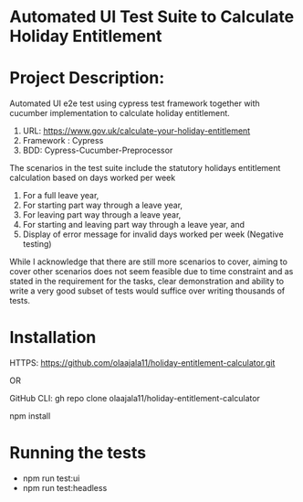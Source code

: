 # Automated UI Test Suite to Calculate Holiday Entitlement

# Project Description:
Automated UI e2e test using cypress test framework together with cucumber implementation to calculate holiday entitlement.

1. URL: https://www.gov.uk/calculate-your-holiday-entitlement
2. Framework : Cypress
3. BDD: Cypress-Cucumber-Preprocessor

The scenarios in the test suite include the statutory holidays entitlement calculation based on days worked per week

1.  For a full leave year,
2.  For starting part way through a leave year,
3.  For leaving part way through a leave year,
4.  For starting and leaving part way through a leave year, and
5.  Display of error message for invalid days worked per week (Negative testing)

While I acknowledge that there are still more scenarios to cover, aiming to cover other scenarios does not seem feasible due to time constraint
and as stated in the requirement for the tasks, clear demonstration and ability to write a very good subset of tests would suffice over
writing thousands of tests.

# Installation
HTTPS:
https://github.com/olaajala11/holiday-entitlement-calculator.git

OR

GitHub CLI:
gh repo clone olaajala11/holiday-entitlement-calculator

npm install

# Running the tests
 - npm run test:ui
 - npm run test:headless
